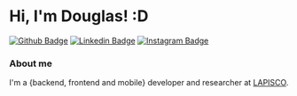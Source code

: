 # Hi, I'm Douglas! :D

[![Github Badge](https://img.shields.io/badge/github-%23100000.svg?&style=for-the-badge&logo=github&logoColor=white)](https://github.com/douglasrodriguess/)
[![Linkedin Badge](https://img.shields.io/badge/linkedin-%230077B5.svg?&style=for-the-badge&logo=linkedin&logoColor=white)](https://www.linkedin.com/in/engenheirodouglasrodrigues)
[![Instagram Badge](https://img.shields.io/badge/instagram-%23E4405F.svg?&style=for-the-badge&logo=instagram&logoColor=white)](https://www.instagram.com/edouglasrodrigues)


### About me
I'm a {backend, frontend and mobile} developer and researcher at [LAPISCO](https://lapisco.ifce.edu.br/).
